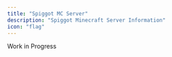 ```yaml
---
title: "Spiggot MC Server"
description: "Spiggot Minecraft Server Information"
icon: "flag"
---
```

Work in Progress